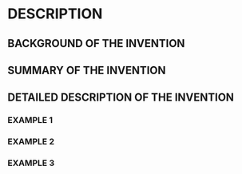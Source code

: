 # DESCRIPTION

## BACKGROUND OF THE INVENTION

## SUMMARY OF THE INVENTION

## DETAILED DESCRIPTION OF THE INVENTION

### EXAMPLE 1

### EXAMPLE 2

### EXAMPLE 3

